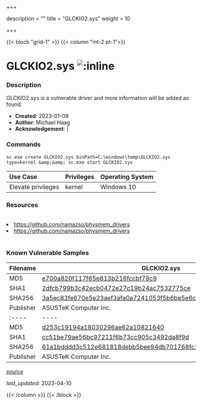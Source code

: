+++

description = ""
title = "GLCKIO2.sys"
weight = 10

+++


{{< block "grid-1" >}}
{{< column "mt-2 pt-1">}}


# GLCKIO2.sys ![:inline](/images/twitter_verified.png) 


### Description

GLCKIO2.sys is a vulnerable driver and more information will be added as found.

- **Created**: 2023-01-09
- **Author**: Michael Haag
- **Acknowledgement**:  | [](https://twitter.com/)

### Commands

```
sc.exe create GLCKIO2.sys binPath=C:\windows\temp\GLCKIO2.sys type=kernel &amp;&amp; sc.exe start GLCKIO2.sys
```

| Use Case | Privileges | Operating System | 
|:---- | ---- | ---- |
| Elevate privileges | kernel | Windows 10 |

### Resources
<br>
<li><a href=" https://github.com/namazso/physmem_drivers"> https://github.com/namazso/physmem_drivers</a></li>
<li><a href="https://github.com/namazso/physmem_drivers">https://github.com/namazso/physmem_drivers</a></li>
<br>

### Known Vulnerable Samples

| Filename | GLCKIO2.sys |
|:---- | ---- | 
| MD5 | <a href="https://www.virustotal.com/gui/file/e700a820f117f65e813b216fccbf78c9">e700a820f117f65e813b216fccbf78c9</a> |
| SHA1 | <a href="https://www.virustotal.com/gui/file/2dfcb799b3c42ecb0472e27c19b24ac7532775ce">2dfcb799b3c42ecb0472e27c19b24ac7532775ce</a> |
| SHA256 | <a href="https://www.virustotal.com/gui/file/3a5ec83fe670e5e23aef3afa0a7241053f5b6be5e6ca01766d6b5f9177183c25">3a5ec83fe670e5e23aef3afa0a7241053f5b6be5e6ca01766d6b5f9177183c25</a> |
| Publisher | ASUSTeK Computer Inc. || Signature | ASUSTeK Computer Inc., DigiCert SHA2 High Assurance Code Signing CA, DigiCert   || Filename | GLCKIO2.sys |
|:---- | ---- | 
| MD5 | <a href="https://www.virustotal.com/gui/file/d253c19194a18030296ae62a10821640">d253c19194a18030296ae62a10821640</a> |
| SHA1 | <a href="https://www.virustotal.com/gui/file/cc51be79ae56bc97211f6b73cc905c3492da8f9d">cc51be79ae56bc97211f6b73cc905c3492da8f9d</a> |
| SHA256 | <a href="https://www.virustotal.com/gui/file/61a1bdddd3c512e681818debb5bee94db701768fc25e674fcad46592a3259bd0">61a1bdddd3c512e681818debb5bee94db701768fc25e674fcad46592a3259bd0</a> |
| Publisher | ASUSTeK Computer Inc. || Signature | ASUSTeK Computer Inc., DigiCert SHA2 High Assurance Code Signing CA, DigiCert   |


[*source*](https://github.com/magicsword-io/LOLDrivers/tree/main/yaml/glckio2.yaml)

*last_updated:* 2023-04-10








{{< /column >}}
{{< /block >}}
